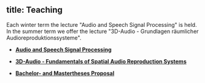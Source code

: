 title: Teaching
---

Each winter term the lecture "Audio and Speech Signal Processing" is held. 
In the summer term we offer the lecture "3D-Audio - Grundlagen räumlicher Audioreproduktionssysteme". 

* **[Audio and Speech Signal Processing](https://vianna.de/01_workgroups/nogueira/teaching/assp.html)**

* **[3D-Audio - Fundamentals of Spatial Audio Reproduction Systems](https://vianna.de/01_workgroups/nogueira/teaching/3daudio.html)**

* **[Bachelor- and Mastertheses Proposal](https://vianna.de/01_workgroups/nogueira/teaching/masterbachelortheses.html)**





